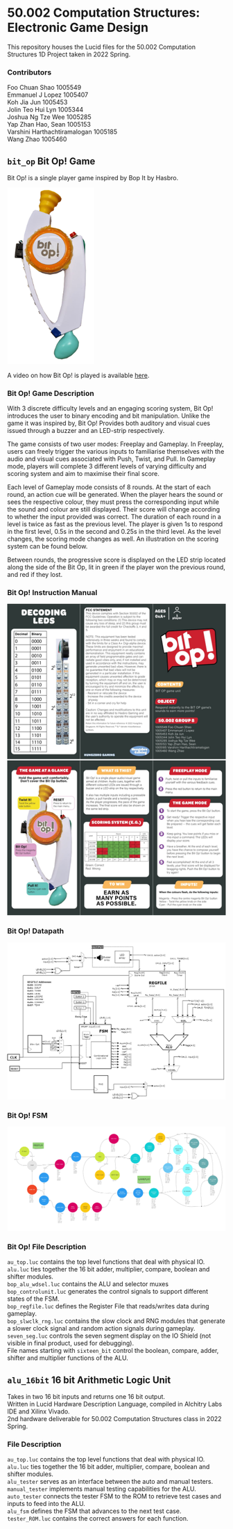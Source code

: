 # 50.002 Computation Structures: Electronic Game Design
This repository houses the Lucid files for the 50.002 Computation Structures 1D Project taken in 2022 Spring.

### Contributors  
Foo Chuan Shao 1005549  
Emmanuel J Lopez 1005407  
Koh Jia Jun 1005453  
Jolin Teo Hui Lyn 1005344  
Joshua Ng Tze Wee 1005285  
Yap Zhan Hao, Sean	1005153  
Varshini Harthachtiramalogan 1005185  
Wang Zhao 1005460  


## `bit_op` Bit Op! Game

Bit Op! is a single player game inspired by Bop It by Hasbro.  

<img src=https://github.com/shaunnope/comp_struc_1d/blob/master/images/bitop_device.png width="200">

A video on how Bit Op! is played is available [here](https://youtu.be/HqunbQNz37w).

### Bit Op! Game Description
With 3 discrete difficulty levels and an engaging scoring system, Bit Op! introduces the user to binary encoding and bit manipulation.   Unlike the game it was inspired by, Bit Op! Provides both auditory and visual cues issued through a buzzer and an LED-strip respectively.  

The game consists of two user modes: Freeplay and Gameplay. In Freeplay, users can freely trigger the various inputs to familiarise themselves with the audio and visual cues associated with Push, Twist, and Pull. In Gameplay mode, players will complete 3 different levels of varying difficulty and scoring system and aim to maximise their final score.  

Each level of Gameplay mode consists of 8 rounds. At the start of each round, an action cue will be generated. When the player hears the sound or sees the respective colour, they must press the corresponding input while the sound and colour are still displayed. Their score will change according to whether the input provided was correct. The duration of each round in a level is twice as fast as the previous level. The player is given 1s to respond in the first level, 0.5s in the second and 0.25s in the third level. As the level changes, the scoring mode changes as well. An illustration on the scoring system can be found below.  

Between rounds, the progressive score is displayed on the LED strip located along the side of the Bit Op, lit in green if the player won the previous round, and red if they lost.  

### Bit Op! Instruction Manual
<img src=https://github.com/shaunnope/comp_struc_1d/blob/master/images/bitop_instruction_pg1.jpg >
<img src=https://github.com/shaunnope/comp_struc_1d/blob/master/images/bitop_instruction_pg2.jpg >

### Bit Op! Datapath
<img src=https://github.com/shaunnope/comp_struc_1d/blob/master/images/bitop_datapath.png >

### Bit Op! FSM
<img src=https://github.com/shaunnope/comp_struc_1d/blob/master/images/bitop_fsm.jpg >


### Bit Op! File Description
`au_top.luc` contains the top level functions that deal with physical IO.  
`alu.luc` ties together the 16 bit adder, multiplier, compare, boolean and shifter modules.  
`bop_alu_wdsel.luc` contains the ALU and selector muxes  
`bop_controlunit.luc` generates the control signals to support different states of the FSM.  
`bop_regfile.luc` defines the Register File that reads/writes data during gameplay.  
`bop_slwclk_rng.luc` contains the slow clock and RNG modules that generate a slower clock signal and random action signals during gameplay.   
`seven_seg.luc` controls the seven segment display on the IO Shield (not visible in final product, used for debugging).  
File names starting with `sixteen_bit` control the boolean, compare, adder, shifter and multiplier functions of the ALU.  

## `alu_16bit` 16 bit Arithmetic Logic Unit
Takes in two 16 bit inputs and returns one 16 bit output.  
Written in Lucid Hardware Description Language, compiled in Alchitry Labs IDE and Xilinx Vivado.  
2nd hardware deliverable for 50.002 Computation Structures class in 2022 Spring.

### File Description
`au_top.luc` contains the top level functions that deal with physical IO.  
`alu.luc` ties together the 16 bit adder, multiplier, compare, boolean and shifter modules.  
`alu_tester` serves as an interface between the auto and manual testers.  
`manual_tester` implements manual testing capabilities for the ALU. 
`auto_tester` connects the tester FSM to the ROM to retrieve test cases and inputs to feed into the ALU.  
`alu_fsm` defines the FSM that advances to the next test case.  
`tester_ROM.luc` contains the correct answers for each function. 
